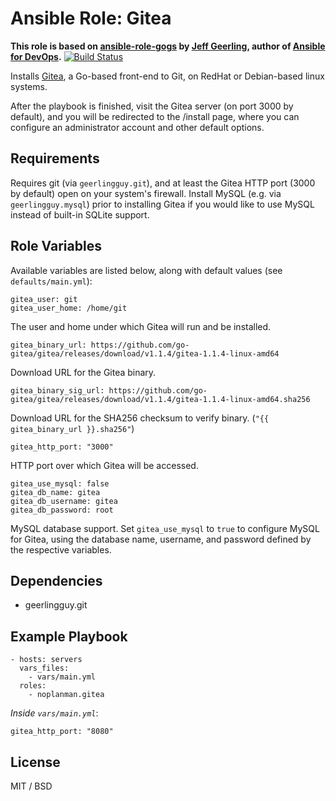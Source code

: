 # Ansible Role: Gitea

**This role is based on [ansible-role-gogs] by [Jeff Geerling], author of [Ansible for DevOps].** 
[![Build Status](https://travis-ci.org/ArgonQQ/ansible-role-gitea.svg?branch=master)](https://travis-ci.org/ArgonQQ/ansible-role-gitea)

Installs [Gitea], a Go-based front-end to Git, on RedHat or Debian-based linux systems.

After the playbook is finished, visit the Gitea server (on port 3000 by default), and you will be redirected to the /install page, where you can configure an administrator account and other default options.

## Requirements

Requires git (via `geerlingguy.git`), and at least the Gitea HTTP port (3000 by default) open on your system's firewall. Install MySQL (e.g. via `geerlingguy.mysql`) prior to installing Gitea if you would like to use MySQL instead of built-in SQLite support.

## Role Variables

Available variables are listed below, along with default values (see `defaults/main.yml`):

    gitea_user: git
    gitea_user_home: /home/git

The user and home under which Gitea will run and be installed.

    gitea_binary_url: https://github.com/go-gitea/gitea/releases/download/v1.1.4/gitea-1.1.4-linux-amd64

Download URL for the Gitea binary.

    gitea_binary_sig_url: https://github.com/go-gitea/gitea/releases/download/v1.1.4/gitea-1.1.4-linux-amd64.sha256

Download URL for the SHA256 checksum to verify binary. (`"{{ gitea_binary_url }}.sha256"`)

    gitea_http_port: "3000"

HTTP port over which Gitea will be accessed.

    gitea_use_mysql: false
    gitea_db_name: gitea
    gitea_db_username: gitea
    gitea_db_password: root

MySQL database support. Set `gitea_use_mysql` to `true` to configure MySQL for Gitea, using the database name, username, and password defined by the respective variables.

## Dependencies

  - geerlingguy.git

## Example Playbook

    - hosts: servers
      vars_files:
        - vars/main.yml
      roles:
        - noplanman.gitea

*Inside `vars/main.yml`*:

    gitea_http_port: "8080"

## License

MIT / BSD

[Gitea]: https://github.com/go-gitea/gitea/
[ansible-role-gogs]: https://github.com/geerlingguy/ansible-role-gogs
[Jeff Geerling]: https://www.jeffgeerling.com/
[Ansible for DevOps]: https://www.ansiblefordevops.com/
